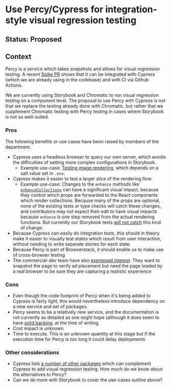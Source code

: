 # Use Percy/Cypress for integration-style visual regression testing

## Status: Proposed

## Context

Percy is a service which takes snapshots and allows for visual
regression testing. A recent [Spike PR](https://github.com/guardian/dotcom-rendering/pull/5256)
shows that it can be integrated with Cypress (which we are already
using in the codebase) and with CI via Github Actions.

We are currently using Storybook and Chromatic to run visual 
regression testing on a component level. The proposal to use Percy 
with Cypress is not that we replace the testing already done with 
Chromatic, but rather that we supplement Chromatic testing with Percy 
testing in cases where Storybook is not so well-suited.

### Pros

The following benefits or use cases have been raised by members of the
department.

- Cypress uses a headless browser to query our own server, which 
  avoids the difficulties of setting more complex configurations in
  Storybook.
  - Example use-case: [Testing image rendering](https://github.com/guardian/dotcom-rendering/issues/5131#issuecomment-1154034615),
  which depends on a salt value set in `.env`.
- Cypress makes it easier to test a larger slice of the rendering flow.
  - Example use-case: Changes to the `enhance` methods like
  [`enhanceCollections`](https://github.com/guardian/dotcom-rendering/blob/1b37daa385aa348d3ac666d81ba0f666f56bf577/dotcom-rendering/src/model/enhanceCollections.ts#L4)
  can have a significant visual impact, because they control which
  props are forwarded to the React components which render collections.
  Because many of the props are optional, none of the existing tests
  or type checks will catch these changes, and contributors may not
  expect their edit to have visual impacts because `enhance` is one
  step removed from the actual rendering functions. But currently our
  Storybook tests [will not catch](https://github.com/guardian/dotcom-rendering/pull/5119#issuecomment-1147538238)
  this kind of change.
- Because Cypress can easily do integration tests, this should in 
  theory make it easier to visually test states which result from
  user interaction, without needing to write separate stories for each
  state.
- Because Percy is part of Browserstack, it should enable us to make use of cross-browser testing
- The commercial-dev team have also 
[expressed interest](https://github.com/guardian/dotcom-rendering/pull/5256). They want to snapshot the page to verify ad placement but need the page loaded by a real browser to be sure they are capturing a realistic experience
### Cons

- Even though the code footprint of Percy when it's being added to
  Cypress is fairly light, this would nevertheless introduce
  dependency on a new service and set of packages.
- Percy seems to be a relatively new service, and the documentation
  is not currently as detailed as one might hope (although it does
  seem to have [solid backing](https://www.browserstack.com/blog/browserstack-has-acquired-percy/),
  at the time of writing.
- Cost impact is unknown
- Time to execute. This is an unknown quantity at this stage but if the execution time for Percy is too long it could delay deployments
### Other considerations

- Cypress lists [a number of other packages](https://docs.cypress.io/guides/tooling/visual-testing#Tooling)
  which can complement Cypress to add visual regression testing. How
  much do we know about the alternatives to Percy?
- Can we do more with Storybook to cover the use-cases outline above?
